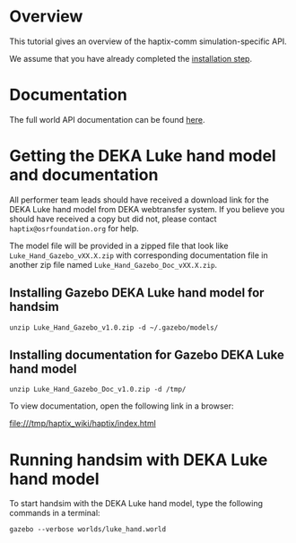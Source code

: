 # Overview
This tutorial gives an overview of the haptix-comm simulation-specific API.

We assume that you have already completed the
[installation step](http://gazebosim.org/tutorials?tut=haptix_install&cat=haptix).

# Documentation
The full world API documentation can be found
[here](https://s3.amazonaws.com/osrf-distributions/haptix/api/0.8.2/index.html).

# Getting the DEKA Luke hand model and documentation

All performer team leads should have received a download link
  for the DEKA Luke hand model from DEKA webtransfer system.
If you believe you should have received a copy but did not,
  please contact `haptix@osrfoundation.org` for help.

The model file will be provided in a zipped file that look like
   `Luke_Hand_Gazebo_vXX.X.zip` with corresponding documentation file in
   another zip file named `Luke_Hand_Gazebo_Doc_vXX.X.zip`.

## Installing Gazebo DEKA Luke hand model for handsim

~~~
unzip Luke_Hand_Gazebo_v1.0.zip -d ~/.gazebo/models/
~~~

## Installing documentation for Gazebo DEKA Luke hand model

~~~
unzip Luke_Hand_Gazebo_Doc_v1.0.zip -d /tmp/
~~~

To view documentation, open the following link in a browser:

[file:///tmp/haptix_wiki/haptix/index.html](file:///tmp/haptix_wiki/haptix/index.html)

# Running handsim with DEKA Luke hand model

To start handsim with the DEKA Luke hand model, type the following commands
  in a terminal:

~~~
gazebo --verbose worlds/luke_hand.world
~~~
